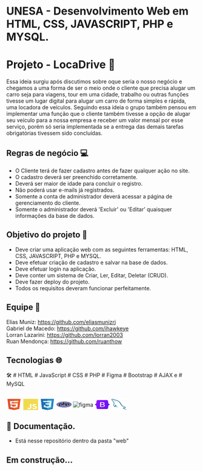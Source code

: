 # UNESA - Desenvolvimento Web em HTML, CSS, JAVASCRIPT, PHP e MYSQL. 

# Projeto - LocaDrive :car:	

Essa ideia surgiu após discutimos sobre oque seria o nosso negócio e chegamos a uma forma de ser o meio onde o cliente que precisa alugar um carro seja para viagens, tour em uma cidade, trabalho ou outras funções tivesse um lugar digital para alugar um carro de forma simples e rápida, uma locadora de veículos. Seguindo essa ideia o grupo também pensou em implementar uma função que o cliente também tivesse a opção de alugar seu veículo para a nossa empresa e receber um valor mensal por esse serviço, porém só seria implementada se a entrega das demais tarefas obrigatórias tivessem sido concluídas.

## Regras de negócio 💻
- O Cliente terá de fazer cadastro antes de fazer qualquer ação no site.
- O cadastro deverá ser preenchido corretamente.
- Deverá ser maior de idade para concluir o registro.
- Não poderá usar e-mails já registrados.
- Somente a conta de administrador deverá acessar a página de gerenciamento do cliente.
- Somente o administrador deverá 'Excluir' ou 'Editar' quaisquer informações da base de dados.

## Objetivo do projeto 📍
- Deve criar uma aplicação web com as seguintes ferramentas: HTML, CSS, JAVASCRIPT, PHP e MYSQL.
- Deve efetuar criação de cadastro e salvar na base de dados.
- Deve efetuar login na aplicação.
- Deve conter um sistema de Criar, Ler, Editar, Deletar (CRUD).
- Deve fazer deploy do projeto.
- Todos os requisitos deveram funcionar perfeitamente. 


## Equipe 🧒
Elias Muniz: https://github.com/eliasmunizrj <br>
Gabriel de Macedo: https://github.com/ihawkeye <br>
Lorran Lazarini: https://github.com/lorran2003 <br>
Ruan Mendonça: https://github.com/ruanthow <br>



## Tecnologias 🌐

🛠️ # HTML # JavaScript # CSS # PHP # Figma # Bootstrap # AJAX e # MySQL
<div style="display: inline_block"><br>
<img align="center" alt="React" height="30" width="40" src="https://github.com/devicons/devicon/blob/master/icons/html5/html5-original.svg">
<img align="center" alt="Js" height="30" width="40" src="https://raw.githubusercontent.com/devicons/devicon/master/icons/javascript/javascript-plain.svg">
<img align="center" alt="css" height="30" width="40" src="https://github.com/devicons/devicon/blob/master/icons/css3/css3-original.svg">
<img align="center" alt="php" height="30" width="40" src="https://github.com/devicons/devicon/blob/master/icons/php/php-original.svg">
<img align="center" alt="figma" height="30" width="40" src="https://user-images.githubusercontent.com/25181517/189715289-df3ee512-6eca-463f-a0f4-c10d94a06b2f.png">
<img align="center" alt="bootstrap" height="30" width="40" src="https://github.com/devicons/devicon/blob/master/icons/bootstrap/bootstrap-original.svg">
<img align="center" alt="mysql" height="30" width="40" src="https://github.com/devicons/devicon/blob/master/icons/mysql/mysql-original.svg">

## :page_with_curl: Documentação. 
- Está nesse repositório dentro da pasta "web"

## Em construção...
